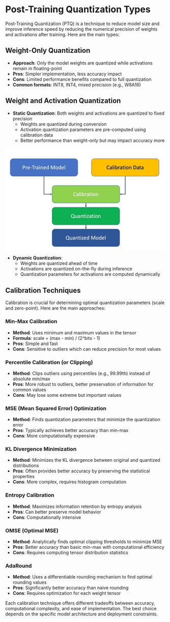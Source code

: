 # Post-Training Quantization Types

Post-Training Quantization (PTQ) is a technique to reduce model size and improve inference speed by reducing the numerical precision of weights and activations after training. Here are the main types:



## Weight-Only Quantization
- **Approach**: Only the model weights are quantized while activations remain in floating-point
- **Pros**: Simpler implementation, less accuracy impact
- **Cons**: Limited performance benefits compared to full quantization
- **Common formats**: INT8, INT4, mixed precision (e.g., W8A16)

## Weight and Activation Quantization
- **Static Quantization**: Both weights and activations are quantized to fixed precision
  - Weights are quantized during conversion
  - Activation quantization parameters are pre-computed using calibration data
  - Better performance than weight-only but may impact accuracy more

![image](./images/quantization/PostTrainingQuantization.webp)


- **Dynamic Quantization**: 
  - Weights are quantized ahead of time
  - Activations are quantized on-the-fly during inference
  - Quantization parameters for activations are computed dynamically



## Calibration Techniques

Calibration is crucial for determining optimal quantization parameters (scale and zero-point). Here are the main approaches:

### Min-Max Calibration
- **Method**: Uses minimum and maximum values in the tensor
- **Formula**: scale = (max - min) / (2^bits - 1)
- **Pros**: Simple and fast
- **Cons**: Sensitive to outliers which can reduce precision for most values

### Percentile Calibration (or Clipping)
- **Method**: Clips outliers using percentiles (e.g., 99.99th) instead of absolute min/max
- **Pros**: More robust to outliers, better preservation of information for common values
- **Cons**: May lose some extreme but important values

### MSE (Mean Squared Error) Optimization
- **Method**: Finds quantization parameters that minimize the quantization error
- **Pros**: Typically achieves better accuracy than min-max
- **Cons**: More computationally expensive

### KL Divergence Minimization
- **Method**: Minimizes the KL divergence between original and quantized distributions
- **Pros**: Often provides better accuracy by preserving the statistical properties
- **Cons**: More complex, requires histogram computation

### Entropy Calibration
- **Method**: Maximizes information retention by entropy analysis
- **Pros**: Can better preserve model behavior
- **Cons**: Computationally intensive

### OMSE (Optimal MSE)
- **Method**: Analytically finds optimal clipping thresholds to minimize MSE
- **Pros**: Better accuracy than basic min-max with computational efficiency
- **Cons**: Requires computing tensor distribution statistics

### AdaRound
- **Method**: Uses a differentiable rounding mechanism to find optimal rounding values
- **Pros**: Significantly better accuracy than naive rounding
- **Cons**: Requires optimization for each weight tensor

Each calibration technique offers different tradeoffs between accuracy, computational complexity, and ease of implementation. The best choice depends on the specific model architecture and deployment constraints.